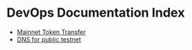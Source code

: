 # DevOps Documentation Index

- [Mainnet Token Transfer](mainnet-token-transfer.md)
- [DNS for public testnet](dns-for-public-testnet.md)
